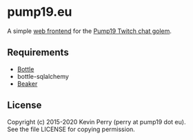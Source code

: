 # pump19.eu
A simple [web frontend](http://pump19.eu) for the
[Pump19 Twitch chat golem](https://github.com/pump19/pump19).

## Requirements
- [Bottle](http://bottlepy.org/)
- bottle-sqlalchemy
- [Beaker](https://github.com/bbangert/beaker)

## License ##
Copyright (c) 2015-2020 Kevin Perry (perry at pump19 dot eu).  
See the file LICENSE for copying permission.
